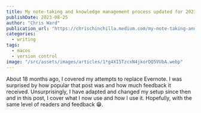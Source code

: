 ```yaml
---
title: My note-taking and knowledge management process updated for 2023
publishDate: 2023-08-25
author: "Chris Ward"
publication_url: "https://chrischinchilla.medium.com/my-note-taking-and-knowledge-management-process-updated-for-2023-d570ffaf61f0"
categories:
  - writing
tags:
  - macos
  - version control
image: "/src/assets/images/articles/1*g4XI5TzcxN4jkorDQ5VUbA.webp"
---
```


About 18 months ago, I covered my attempts to replace Evernote. I was surprised by how popular that post was and how much feedback it received. Unsurprisingly, I have adapted and changed my setup since then and in this post, I cover what I now use and how I use it. Hopefully, with the same level of readers and feedback 😁.
